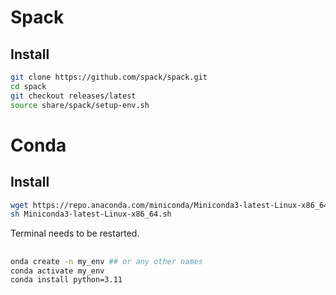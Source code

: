 # Spack
## Install
```bash
git clone https://github.com/spack/spack.git
cd spack
git checkout releases/latest
source share/spack/setup-env.sh
```

# Conda
## Install
```bash
wget https://repo.anaconda.com/miniconda/Miniconda3-latest-Linux-x86_64.sh
sh Miniconda3-latest-Linux-x86_64.sh
```
Terminal needs to be restarted.

##
```bash
onda create -n my_env ## or any other names
conda activate my_env
conda install python=3.11 
```

